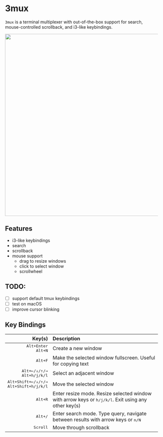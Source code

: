 # 3mux

`3mux` is a terminal multiplexer with out-of-the-box support for search, mouse-controlled scrollback, and i3-like keybindings.

<img src="./demo.gif" width="600"/>

<!--TODO: GIF!-->

## Features

* i3-like keybindings
* search
* scrollback
* mouse support
  * drag to resize windows
  * click to select window
  * scrollwheel


## TODO:
- [ ] support default tmux keybindings
- [ ] test on macOS
- [ ] improve cursor blinking

## Key Bindings

| Key(s) | Description
|-------:|:------------
|<kbd>Alt+Enter</kbd><br><kbd>Alt+N</kbd> | Create a new window
|<kbd>Alt+F</kbd> | Make the selected window fullscreen. Useful for copying text
|<kbd>Alt+&larr;/&darr;/&uarr;/&rarr;</kbd><br><kbd>Alt+h/j/k/l</kbd> | Select an adjacent window
|<kbd>Alt+Shift+&larr;/&darr;/&uarr;/&rarr;</kbd><br><kbd>Alt+Shift+h/j/k/l</kbd> | Move the selected window
|<kbd>Alt+R</kbd> | Enter resize mode. Resize selected window with arrow keys or <kbd>h/j/k/l</kbd>. Exit using any other key(s)
|<kbd>Alt+/</kbd> | Enter search mode. Type query, navigate between results with arrow keys or <kbd>n/N</kbd>
|<kbd>Scroll</kbd> | Move through scrollback
